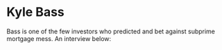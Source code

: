 # Kyle Bass

Bass is one of the few investors who predicted and bet against subprime mortgage mess. An interview below:
